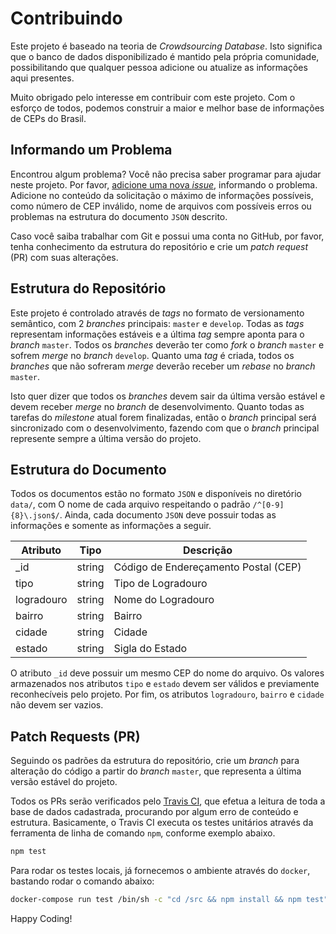 # Contribuindo

Este projeto é baseado na teoria de _Crowdsourcing Database_. Isto significa que
o banco de dados disponibilizado é mantido pela própria comunidade,
possibilitando que qualquer pessoa adicione ou atualize as informações aqui
presentes.

Muito obrigado pelo interesse em contribuir com este projeto. Com o esforço de
todos, podemos construir a maior e melhor base de informações de CEPs do Brasil.

## Informando um Problema

Encontrou algum problema? Você não precisa saber programar para ajudar neste
projeto. Por favor, [adicione uma nova
_issue_](https://github.com/carteiro/ceps/issues/new), informando o problema.
Adicione no conteúdo da solicitação o máximo de informações possíveis, como
número de CEP inválido, nome de arquivos com possíveis erros ou problemas na
estrutura do documento `JSON` descrito.

Caso você saiba trabalhar com Git e possui uma conta no GitHub, por favor, tenha
conhecimento da estrutura do repositório e crie um _patch request_ (PR) com suas
alterações.

## Estrutura do Repositório

Este projeto é controlado através de _tags_ no formato de versionamento
semântico, com 2 _branches_ principais: `master` e `develop`. Todas as _tags_
representam informações estáveis e a última _tag_ sempre aponta para o _branch_
`master`. Todos os _branches_ deverão ter como _fork_ o _branch_ `master` e
sofrem _merge_ no _branch_ `develop`. Quanto uma _tag_ é criada, todos os
_branches_ que não sofreram _merge_ deverão receber um _rebase_ no _branch_
`master`.

Isto quer dizer que todos os _branches_ devem sair da última versão estável e
devem receber _merge_ no _branch_ de desenvolvimento. Quanto todas as tarefas do
_milestone_ atual forem finalizadas, então o _branch_ principal será
sincronizado com o desenvolvimento, fazendo com que o _branch_ principal
represente sempre a última versão do projeto.

## Estrutura do Documento

Todos os documentos estão no formato `JSON` e disponíveis no diretório `data/`,
com O nome de cada arquivo respeitando o padrão `/^[0-9]{8}\.json$/`. Ainda,
cada documento `JSON` deve possuir todas as informações e somente as informações
a seguir.

| Atributo   | Tipo   | Descrição                            |
| ---------- | ------ | ------------------------------------ |
| \_id       | string | Código de Endereçamento Postal (CEP) |
| tipo       | string | Tipo de Logradouro                   |
| logradouro | string | Nome do Logradouro                   |
| bairro     | string | Bairro                               |
| cidade     | string | Cidade                               |
| estado     | string | Sigla do Estado                      |

O atributo `_id` deve possuir um mesmo CEP do nome do arquivo. Os valores
armazenados nos atributos `tipo` e `estado` devem ser válidos e previamente
reconhecíveis pelo projeto. Por fim, os atributos `logradouro`, `bairro` e
`cidade` não devem ser vazios.

## Patch Requests (PR)

Seguindo os padrões da estrutura do repositório, crie um _branch_ para alteração
do código a partir do _branch_ `master`, que representa a última versão estável
do projeto.

Todos os PRs serão verificados pelo [Travis
CI](https://travis-ci.org/carteiro/ceps), que efetua a leitura de toda a base de
dados cadastrada, procurando por algum erro de conteúdo e estrutura.
Basicamente, o Travis CI executa os testes unitários através da ferramenta de
linha de comando `npm`, conforme exemplo abaixo.

```bash
npm test
```

Para rodar os testes locais, já fornecemos o ambiente através do `docker`, bastando rodar o comando abaixo:

```bash
docker-compose run test /bin/sh -c "cd /src && npm install && npm test"
```

Happy Coding!

